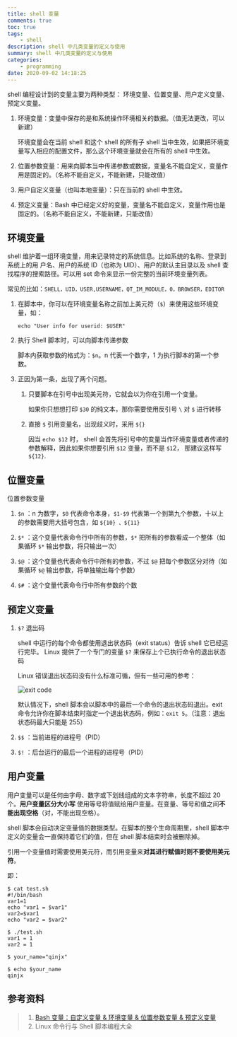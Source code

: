 ```yaml
---
title: shell 变量
comments: true
toc: true
tags:
    - shell
description: shell 中几类变量的定义与使用
summary: shell 中几类变量的定义与使用
categories:
    - programming
date: 2020-09-02 14:18:25
---
```


shell 编程设计到的变量主要为两种类型： 环境变量、位置变量、用户定义变量、预定义变量。

1. 环境变量：变量中保存的是和系统操作环境相关的数据。（值无法更改，可以新建）

    环境变量会在当前 shell 和这个 shell 的所有子 shell 当中生效，如果把环境变量写入相应的配置文件，那么这个环境变量就会在所有的 shell 中生效。

2. 位置参数变量：用来向脚本当中传递参数或数据，变量名不能自定义，变量作用是固定的。（名称不能自定义，不能新建，只能改值）

3. 用户自定义变量（也叫本地变量）：只在当前的 shell 中生效。

4. 预定义变量：Bash 中已经定义好的变量，变量名不能自定义，变量作用也是固定的。（名称不能自定义，不能新建，只能改值）

## 环境变量

shell 维护着一组环境变量，用来记录特定的系统信息。比如系统的名称、登录到系统上的用
户名、用户的系统 ID（也称为 UID）、用户的默认主目录以及 shell 查找程序的搜索路径。可以用
set 命令来显示一份完整的当前环境变量列表。

常见的比如：`SHELL，UID，USER,USERNAME，QT_IM_MODULE，0，BROWSER，EDITOR`

1. 在脚本中，你可以在环境变量名称之前加上美元符（`$`）来使用这些环境变量，如：

    `echo "User info for userid: $USER"`

2. 执行 Shell 脚本时，可以向脚本传递参数

    脚本内获取参数的格式为：`$n`。n 代表一个数字，1 为执行脚本的第一个参数。

3. 正因为第一条，出现了两个问题。

    1. 只要脚本在引号中出现美元符，它就会以为你在引用一个变量。

        如果你只想想打印 `$30` 的纯文本，那你需要使用反引号 `\` 对 `$` 进行转移

    2. 直接 `$` 引用变量名，出现歧义时，采用 `${}`

        因当 `echo $12` 时， shell 会首先将引号中的变量当作环境变量或者传递的参数解释，因此如果你想要引用 `$12` 变量，而不是 `$1`2， 那建议这样写 `${12}`.

## 位置变量

位置参数变量

1. `$n` ：n 为数字，`$0` 代表命令本身，`$1-$9` 代表第一个到第九个参数，十以上的参数需要用大括号包含，如 `${10} 、${11}`

2. `$*` ：这个变量代表命令行中所有的参数，`$*` 把所有的参数看成一个整体（如果循环 `$*` 输出参数，将只输出一次）

3. `$@` ：这个变量也代表命令行中所有的参数，不过 `$@` 把每个参数区分对待（如果循环 `$@` 输出参数，将单独输出每个参数）

4. `$#` ：这个变量代表命令行中所有参数的个数

## 预定义变量

1. `$?` 退出码

    shell 中运行的每个命令都使用退出状态码（exit status）告诉 shell 它已经运行完毕。
    Linux 提供了一个专门的变量 `$?` 来保存上个已执行命令的退出状态码

    Linux 错误退出状态码没有什么标准可循，但有一些可用的参考：

    ![exit code](https://raw.githubusercontent.com/violetu/blogimages/master/20200902170104.png)

    默认情况下，shell 脚本会以脚本中的最后一个命令的退出状态码退出。exit 命令允许你在脚本结束时指定一个退出状态码，例如：`exit 5`。（注意：退出状态码最大只能是 255）

2. `$$` ：当前进程的进程号（PID）

3. `$!` ：后台运行的最后一个进程的进程号（PID）

## 用户变量

用户变量可以是任何由字母、数字或下划线组成的文本字符串，长度不超过 20 个。**用户变量区分大小写**
使用等号将值赋给用户变量。在变量、等号和值之间**不能出现空格**（对，不能出现空格）。

shell 脚本会自动决定变量值的数据类型。在脚本的整个生命周期里，shell 脚本中定义的变量会一直保持着它们的值，但在 shell 脚本结束时会被删除掉。

引用一个变量值时需要使用美元符，而引用变量来**对其进行赋值时则不要使用美元符**。

即：

```shell
$ cat test.sh
#!/bin/bash
var1=1
echo "var1 = $var1"
var2=$var1
echo "var2 = $var2"

$ ./test.sh
var1 = 1
var2 = 1

$ your_name="qinjx"

$ echo $your_name
qinjx

```

## 参考资料

> 1. [Bash 变量：自定义变量 & 环境变量 & 位置参数变量 & 预定义变量](https://www.cnblogs.com/farwish/p/3923622.html)
> 2. Linux 命令行与 Shell 脚本编程大全
